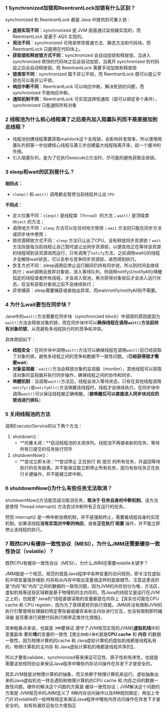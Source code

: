 ### 1 Synchronized加锁和ReentrantLock加锁有什么区别？

synchronized 和 ReentrantLock 都是 Java 中提供的可重入锁：

- **底层实现不同**：synchronized 是 JVM 层面通过监视器实现的，而 ReentrantLock 是基于 AQS 实现的。
- **用法不同**：synchronized 可用来修饰普通方法、静态方法和代码块，而 ReentrantLock 只能用在代码块上。
- **获取锁和释放锁方式不同**：synchronized 会自动加锁和释放锁，当进入 synchronized 修饰的代码块之后会自动加锁，当离开 synchronized 的代码段之后会自动释放锁。而 ReentrantLock 需要手动加锁和释放锁
- **锁类型不同**：synchronized 属于非公平锁，而 ReentrantLock 既可以是公平锁也可以是非公平锁。
- **响应中断不同**：ReentrantLock 可以响应中断，解决死锁的问题，而 synchronized 不能响应中断。
- **通知机制不同**：ReentrantLock 可实现选择性通知（锁可以绑定多个条件），synchronized 只能通知所有对象

### 2 线程池为什么核心线程满了之后是先加入阻塞队列而不是直接加到总线程？

- 线程池创建线程需要获取mainlock这个全局锁，会影响并发效率，所以使用阻塞队列把第一步创建核心线程与第三步创建最大线程隔离开来，起一个缓冲的作用。
- 引入阻塞队列，是为了在执行execute()方法时，尽可能的避免获取全局锁。

### 3 sleep和wait的区别是什么？

**相同点：**

- `sleep()` 和 `wait()` 调用都会暂停当前线程并让出 `CPU`

**不同点：**

- 定义位置不同：`sleep()` 是线程类（`Thread`）的方法；`wait()` 是顶级类 `Object` 的方法；
- 调用地方不同：`sleep` 方法可以在任何地方使用；`wait` 方法则只能在同步方法或同步块中使用；
- 锁资源释放方式不同：`sleep` 方法只让出了CPU，没有释放同步资源锁！`wait`方法则是指当前线程让自己暂时退让出同步资源锁，以便其他正在等待该资源的线程得到该资源进而运行，只有调用了`notify`方法，之前调用wait()的线程才会解除wait状态，可以去参与竞争同步资源锁，进而得到执行。
- 恢复方式不同：sleep调用后停止运行期间仍持有同步锁，所以到时间会继续执行；wait调用会放弃对象锁，进入等待队列，待调用notify()/notifyAll()唤醒指定的线程或者所有线程，才会进入锁池，再次获得对象锁后才会进入运行状态，在没有获取对象锁之前不会继续执行；
- 异常捕获：sleep需要捕获或者抛出异常，而wait/notify/notifyAll则不需要。

### 4 为什么wait要包在同步块？

Java中的`wait()`方法需要在同步块（synchronized block）中调用的原因是因为`wait()`方法会释放对象的锁，而在同步块中可以**确保线程在调用`wait()`方法前持有对象的锁**，从而避免多线程执行时的竞争和冲突。

具体原因如下：

- **线程安全**：在同步块中调用`wait()`方法可以确保线程在调用`wait()`前已经获取了对象的锁，避免多线程之间的竞争和数据不一致性问题。（**已经获得锁才需要wait**）
- **对象监视器**：`wait()`方法会释放对象的监视器（monitor），其他线程可以获取该对象的监视器并执行同步操作，确保线程之间的协作和同步。
- **唤醒机制**：当调用`wait()`方法后，线程会进入等待状态，只有在其他线程调用`notify()`或`notifyAll()`方法唤醒该线程时，线程才会继续执行。在同步块中调用`wait()`可以保证线程被正确唤醒。（**被唤醒后可以直接进入同步块对应的锁池进行排队**）

### 5 关闭线程池的方法

调用ExecutorService的以下两个方法：

1. shutdown()：
   - **优雅关闭：**启动线程池的关闭序列，线程池不再接收新的任务，等待所有已提交的任务执行完毕
2. shutdownNow()：
   - **尝试立即关闭：**尝试停止 正在执行 和 提交 的所有任务，并返回等待执行的任务链表。并不能保证能立即停止所有任务，因为有些任务正在执行关键操作，并不能被立即中断。

### 6 shutdowmNow()为什么有些任务无法取消？

shutdowmNow()方法能否成功取消任务，**取决于 任务自身的中断机制**。该方法是使用 Thread.interrupt() 方法尝试中断所有正在运行的任务。

然而 interrupt() 是一种中断协商机制，并不是强制终止，需要看线程自身的实现机制。如果该线程**没有实现对中断的响应**，或者**正在执行 阻塞** 操作，并不能立即停止该线程的执行。

### 7 既然CPU有缓存一致性协议（MESI），为什么JMM还需要缓存一致性协议（volatile）？

既然CPU有缓存一致性协议（MESI），为什么JMM还需要volatile关键字？

JMM就是一个规范，规范的就是Java程序中各种变量的访问规则，即关注在虚拟机中把变量值存储到 内存和从内存中取出变量值这样的底层细节。注意这里说的是“内存”和“内存”之间的数据的一致性问题，因为JVM的内存划分为堆，方法区，虚拟机栈等这些区域都是基于物理机的主内存的。而Java的线程又是运行在JVM之上的，也就是“Java的”线程直接读取的变量都是在内存上【其实也可能在CPU cache 和 CPU register，因为为了获得更好的执行效能，JMM并没有限制JVM的执行引擎使用处理器的特定寄存器或缓存来和主内存进行交互，也没有限制即时编译器 是否要进行调整代码执行顺序这类优化措施】，

简单粗暴点来说，也就是 `JMM`要保证 遵守了JVM规范实现的JVM的**虚拟机栈**中的 变量副本 要和**堆**的变量的一致性【类比`物理计算机`就是**CPU cache** 和 **内存** 的数据一致性，因为物理计算机的cache 和 Java虚拟计算机的虚拟机栈都是线程私有的，物理计算机的主内存 和 Java虚拟计算机的堆都是线程共享的】，

所以才要有validate，synchronized等来保证可见性、原子性和有序性，也就是需要这些规则协议来保证Java程序中哪些内存访问操作在并发下才是安全的。

其实JVM就是对物理计算机的抽象，而又依赖于物理计算机来运行。虚拟抽象出来的Java虚拟机也一样会遇到和物理计算机的CPU cache 和 内存之间的数据一致性问题。硬件的解决这个问题的方案是 缓存一致性协议；JVM解决这个问题的方案是 JVM规范中的JMM定义了 8种内存访问操作以及8种规则限定，再加上专门针对volatile的一些特殊规定来保证Java程序中哪些内存访问操作在并发下才是安全的。 如有纰漏欢迎各位大佬指正















